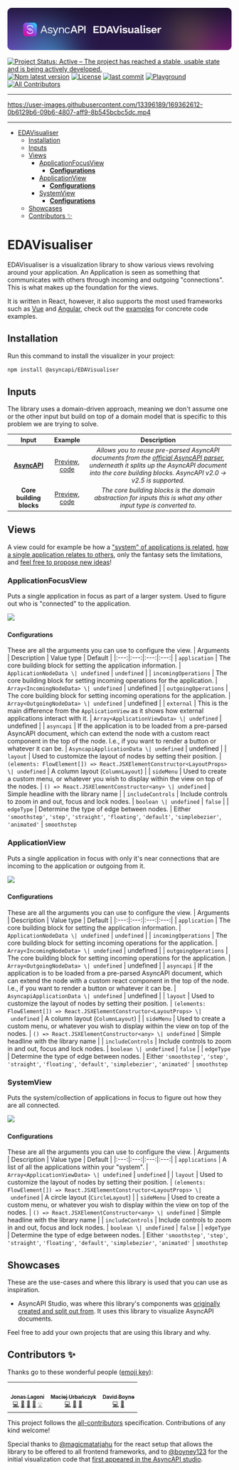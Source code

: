 [![AsyncAPI EDAVisualiser](./docs/img/banner.png)](asyncapi.github.io/EDAVisualiser)

[![Project Status: Active – The project has reached a stable, usable state and is being actively developed.](https://www.repostatus.org/badges/latest/active.svg)](https://www.repostatus.org/#active)
[![Npm latest version](https://img.shields.io/npm/v/@asyncapi/edavisualiser)](https://www.npmjs.com/package/@asyncapi/EDAVisualiser)
[![License](https://img.shields.io/github/license/asyncapi/EDAVisualiser)](https://github.com/asyncapi/EDAVisualiser/blob/master/LICENSE)
[![last commit](https://img.shields.io/github/last-commit/asyncapi/EDAVisualiser)](https://github.com/asyncapi/EDAVisualiser/commits/master)
[![Playground](https://img.shields.io/website?label=playground&url=https%3A%2F%2Fasyncapi.github.io%2FEDAVisualiser)](https://asyncapi.github.io/EDAVisualiser) <!-- ALL-CONTRIBUTORS-BADGE:START - Do not remove or modify this section -->
[![All Contributors](https://img.shields.io/badge/all_contributors-3-orange.svg?style=flat-square)](#contributors-)
<!-- ALL-CONTRIBUTORS-BADGE:END -->

---

https://user-images.githubusercontent.com/13396189/169362612-0b6129b6-09b6-4807-aff9-8b545bcbc5dc.mp4

---

<!-- toc is generated with GitHub Actions do not remove toc markers -->

<!-- toc -->

- [EDAVisualiser](#edavisualiser)
  * [Installation](#installation)
  * [Inputs](#inputs)
  * [Views](#views)
    + [ApplicationFocusView](#applicationfocusview)
      - [**Configurations**](#configurations)
    + [ApplicationView](#applicationview)
      - [**Configurations**](#configurations-1)
    + [SystemView](#systemview)
      - [**Configurations**](#configurations-2)
  * [Showcases](#showcases)
  * [Contributors ✨](#contributors-%E2%9C%A8)

<!-- tocstop -->

# EDAVisualiser
EDAVisualiser is a visualization library to show various views revolving around your application. An Application is seen as something that communicates with others through incoming and outgoing "connections". This is what makes up the foundation for the views.  

It is written in React, however, it also supports the most used frameworks such as [Vue](./examples/vue/) and [Angular](./examples/angular/), check out the [examples](./examples/) for concrete code examples.

## Installation

Run this command to install the visualizer in your project:

```bash
npm install @asyncapi/EDAVisualiser
```

## Inputs
The library uses a domain-driven approach, meaning we don't assume one or the other input but build on top of a domain model that is specific to this problem we are trying to solve.

| Input | Example | Description|
|:---:|:---:|:---:|
| [**AsyncAPI**](https://www.asyncapi.com/) | <a href="https://asyncapi.github.io/EDAVisualiser/asyncapi">Preview</a>, <a href="https://github.com/asyncapi/EDAVisualiser/blob/main/examples/simple-react/src/SimpleAsyncapi.tsx">code</a> | *Allows you to reuse pre-parsed AsyncAPI documents from the [official AsyncAPI parser](github.com/asyncapi/parser-js), underneath it splits up the AsyncAPI document into the core building blocks. AsyncAPI v2.0 -> v2.5 is supported.* |
| **Core building blocks** | <a href="https://asyncapi.github.io/EDAVisualiser/">Preview</a>, <a href="https://github.com/asyncapi/EDAVisualiser/blob/main/examples/simple-react/src/SimpleApp.tsx">code</a> | *The core building blocks is the domain abstraction for inputs this is what any other input type is converted to.* |


## Views

A view could for example be how a ["system" of applications is related](https://asyncapi.github.io/EDAVisualiser/social-media), [how a single application relates to others](https://asyncapi.github.io/EDAVisualiser/social-media/application/notification_service), only the fantasy sets the limitations, and [feel free to propose new ideas](https://github.com/asyncapi/EDAVisualiser/issues/new)!

### ApplicationFocusView
Puts a single application in focus as part of a larger system. Used to figure out who is "connected" to the application.

<a href="https://asyncapi.github.io/EDAVisualiser/social-media/application/notification_service"><img src="./docs/img/applicationFocusView.png" /></a>

#### **Configurations**

These are all the arguments you can use to configure the view.
| Arguments | Description | Value type | Default | 
|:---:|:---:|:---:|:---:|
| `application` | The core building block for setting the application information. | `ApplicationNodeData \| undefined` | `undefined` |
| `incomingOperations` | The core building block for setting incoming operations for the application. | `Array<IncomingNodeData> \| undefined` | undefined |
| `outgoingOperations` | The core building block for setting incoming operations for the application. | `Array<OutgoingNodeData> \| undefined` | undefined |
| `external` | This is the main difference from the `ApplicationView` as it shows how external applications interact with it. | `Array<ApplicationViewData> \| undefined` | undefined |
| `asyncapi` | If the application is to be loaded from a pre-parsed AsyncAPI document, which can extend the node with a custom react component in the top of the node. I.e., if you want to render a button or whatever it can be. | `AsyncapiApplicationData \| undefined` | undefined |
| `layout` | Used to customize the layout of nodes by setting their position. | `(elements: FlowElement[]) => React.JSXElementConstructor<LayoutProps> \| undefined` | A column layout (`ColumnLayout`) |
| `sideMenu` | Used to create a custom menu, or whatever you wish to display within the view on top of the nodes. | `() => React.JSXElementConstructor<any> \| undefined` | Simple headline with the library name |
| `includeControls` | Include controls to zoom in and out, focus and lock nodes. | `boolean \| undefined` | `false` |
| `edgeType` | Determine the type of edge between nodes. | Either `'smoothstep'`, `'step'`, `'straight'`, `'floating'`, `'default'`, `'simplebezier'`, `'animated'` | `smoothstep` 


### ApplicationView
Puts a single application in focus with only it's near connections that are incoming to the application or outgoing from it.

<a href="https://asyncapi.github.io/EDAVisualiser/"><img src="./docs/img/applicationView.png" /></a>

#### **Configurations**

These are all the arguments you can use to configure the view.
| Arguments | Description | Value type | Default | 
|:---:|:---:|:---:|:---:|
| `application` | The core building block for setting the application information. | `ApplicationNodeData \| undefined` | `undefined` |
| `incomingOperations` | The core building block for setting incoming operations for the application. | `Array<IncomingNodeData> \| undefined` | undefined |
| `outgoingOperations` | The core building block for setting incoming operations for the application. | `Array<OutgoingNodeData> \| undefined` | undefined |
| `asyncapi` | If the application is to be loaded from a pre-parsed AsyncAPI document, which can extend the node with a custom react component in the top of the node. I.e., if you want to render a button or whatever it can be. | `AsyncapiApplicationData \| undefined` | undefined |
| `layout` | Used to customize the layout of nodes by setting their position. | `(elements: FlowElement[]) => React.JSXElementConstructor<LayoutProps> \| undefined` | A column layout (`ColumnLayout`) |
| `sideMenu` | Used to create a custom menu, or whatever you wish to display within the view on top of the nodes. | `() => React.JSXElementConstructor<any> \| undefined` | Simple headline with the library name |
| `includeControls` | Include controls to zoom in and out, focus and lock nodes. | `boolean \| undefined` | `false` |
| `edgeType` | Determine the type of edge between nodes. | Either `'smoothstep'`, `'step'`, `'straight'`, `'floating'`, `'default'`, `'simplebezier'`, `'animated'` | `smoothstep` 

### SystemView
Puts the system/collection of applications in focus to figure out how they are all connected.

<a href="https://asyncapi.github.io/EDAVisualiser/social-media"><img src="./docs/img/systemView.png" /></a>

#### **Configurations**

These are all the arguments you can use to configure the view.
| Arguments | Description | Value type | Default | 
|:---:|:---:|:---:|:---:|
| `applications` | A list of all the applications within your "system". | `Array<ApplicationViewData> \| undefined` | `undefined` |
| `layout` | Used to customize the layout of nodes by setting their position. | `(elements: FlowElement[]) => React.JSXElementConstructor<LayoutProps> \| undefined` | A circle layout (`CircleLayout`) |
| `sideMenu` | Used to create a custom menu, or whatever you wish to display within the view on top of the nodes. | `() => React.JSXElementConstructor<any> \| undefined` | Simple headline with the library name |
| `includeControls` | Include controls to zoom in and out, focus and lock nodes. | `boolean \| undefined` | `false` |
| `edgeType` | Determine the type of edge between nodes. | Either `'smoothstep'`, `'step'`, `'straight'`, `'floating'`, `'default'`, `'simplebezier'`, `'animated'` | `smoothstep` 

## Showcases
These are the use-cases and where this library is used that you can use as inspiration.

- AsyncAPI Studio, was where this library's components was [originally created and split out from](https://github.com/asyncapi/studio/pull/342). It uses this library to visualize AsyncAPI documents. 

Feel free to add your own projects that are using this library and why.

## Contributors ✨
Thanks go to these wonderful people ([emoji key](https://allcontributors.org/docs/en/emoji-key)):

<!-- ALL-CONTRIBUTORS-LIST:START - Do not remove or modify this section -->
<!-- prettier-ignore-start -->
<!-- markdownlint-disable -->
<table>
  <tr>
    <td align="center"><a href="https://github.com/jonaslagoni"><img src="https://avatars.githubusercontent.com/u/13396189?v=4?s=100" width="100px;" alt=""/><br /><sub><b>Jonas Lagoni</b></sub></a><br /><a href="https://github.com/asyncapi/EDAVisualiser/commits?author=jonaslagoni" title="Code">💻</a> <a href="#ideas-jonaslagoni" title="Ideas, Planning, & Feedback">🤔</a> <a href="#maintenance-jonaslagoni" title="Maintenance">🚧</a> <a href="https://github.com/asyncapi/EDAVisualiser/commits?author=jonaslagoni" title="Documentation">📖</a> <a href="#example-jonaslagoni" title="Examples">💡</a></td>
    <td align="center"><a href="https://github.com/magicmatatjahu"><img src="https://avatars.githubusercontent.com/u/20404945?v=4?s=100" width="100px;" alt=""/><br /><sub><b>Maciej Urbańczyk</b></sub></a><br /><a href="https://github.com/asyncapi/EDAVisualiser/commits?author=magicmatatjahu" title="Code">💻</a> <a href="#ideas-magicmatatjahu" title="Ideas, Planning, & Feedback">🤔</a> <a href="#maintenance-magicmatatjahu" title="Maintenance">🚧</a></td>
    <td align="center"><a href="https://boyney.io/"><img src="https://avatars.githubusercontent.com/u/3268013?v=4?s=100" width="100px;" alt=""/><br /><sub><b>David Boyne</b></sub></a><br /><a href="https://github.com/asyncapi/EDAVisualiser/commits?author=boyney123" title="Code">💻</a> <a href="#ideas-boyney123" title="Ideas, Planning, & Feedback">🤔</a></td>
  </tr>
</table>

<!-- markdownlint-restore -->
<!-- prettier-ignore-end -->

<!-- ALL-CONTRIBUTORS-LIST:END -->

This project follows the [all-contributors](https://github.com/all-contributors/all-contributors) specification. Contributions of any kind welcome!

Special thanks to [@magicmatatjahu](https://github.com/magicmatatjahu) for the react setup that allows the library to be offered to all frontend frameworks, and to [@boyney123](https://github.com/boyney123) for the initial visualization code that [first appeared in the AsyncAPI studio](https://github.com/asyncapi/studio/issues/261).